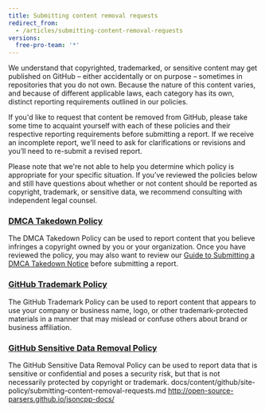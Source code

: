 ```yaml
---
title: Submitting content removal requests
redirect_from:
  - /articles/submitting-content-removal-requests
versions:
  free-pro-team: '*'
---
```


We understand that copyrighted, trademarked, or sensitive content may get published on GitHub – either accidentally or on purpose – sometimes in repositories that you do not own. Because the nature of this content varies, and because of different applicable laws, each category has its own, distinct reporting requirements outlined in our policies.

If you'd like to request that content be removed from GitHub, please take some time to acquaint yourself with each of these policies and their respective reporting requirements before submitting a report. If we receive an incomplete report, we'll need to ask for clarifications or revisions and you’ll need to re-submit a revised report.

Please note that we're not able to help you determine which policy is appropriate for your specific situation. If you’ve reviewed the policies below and still have questions about whether or not content should be reported as copyright, trademark, or sensitive data, we recommend consulting with independent legal counsel.

### [DMCA Takedown Policy](/articles/dmca-takedown-policy)
The DMCA Takedown Policy can be used to report content that you believe infringes a copyright owned by you or your organization. Once you have reviewed the policy, you may also want to review our [Guide to Submitting a DMCA Takedown Notice](/articles/guide-to-submitting-a-dmca-takedown-notice/) before submitting a report.

### [GitHub Trademark Policy](/articles/github-trademark-policy)
The GitHub Trademark Policy can be used to report content that appears to use your company or business name, logo, or other trademark-protected materials in a manner that may mislead or confuse others about brand or business affiliation.

### [GitHub Sensitive Data Removal Policy](/articles/github-sensitive-data-removal-policy)
The GitHub Sensitive Data Removal Policy can be used to report data that is sensitive or confidential and poses a security risk, but that is not necessarily protected by copyright or trademark.
docs/content/github/site-policy/submitting-content-removal-requests.md
http://open-source-parsers.github.io/jsoncpp-docs/
